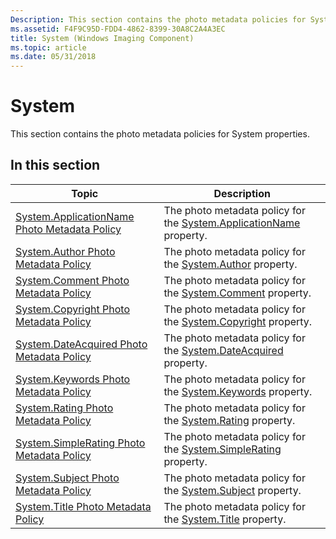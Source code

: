 ```yaml
---
Description: This section contains the photo metadata policies for System properties.
ms.assetid: F4F9C95D-FDD4-4862-8399-30A8C2A4A3EC
title: System (Windows Imaging Component)
ms.topic: article
ms.date: 05/31/2018
---
```


# System

This section contains the photo metadata policies for System properties.

## In this section



| Topic                                                                                                | Description                                                                                                                                   |
|------------------------------------------------------------------------------------------------------|-----------------------------------------------------------------------------------------------------------------------------------------------|
| [System.ApplicationName Photo Metadata Policy](-wic-photoprop-system-applicationname.md)<br/> | The photo metadata policy for the [System.ApplicationName](https://msdn.microsoft.com/library/bb760650(VS.85).aspx) property.<br/> |
| [System.Author Photo Metadata Policy](-wic-photoprop-system-author.md)<br/>                   | The photo metadata policy for the [System.Author](https://msdn.microsoft.com/library/bb760652(VS.85).aspx) property.<br/>          |
| [System.Comment Photo Metadata Policy](-wic-photoprop-system-comment.md)<br/>                 | The photo metadata policy for the [System.Comment](https://msdn.microsoft.com/library/bb760658(VS.85).aspx) property.<br/>         |
| [System.Copyright Photo Metadata Policy](-wic-photoprop-system-copyright.md)<br/>             | The photo metadata policy for the [System.Copyright](https://msdn.microsoft.com/library/bb760671(VS.85).aspx) property.<br/>       |
| [System.DateAcquired Photo Metadata Policy](-wic-photoprop-system-dateacquired.md)<br/>       | The photo metadata policy for the [System.DateAcquired](https://msdn.microsoft.com/library/bb760675(VS.85).aspx) property.<br/>    |
| [System.Keywords Photo Metadata Policy](-wic-photoprop-system-keywords.md)<br/>               | The photo metadata policy for the [System.Keywords](https://msdn.microsoft.com/library/bb787519(VS.85).aspx) property.<br/>        |
| [System.Rating Photo Metadata Policy](-wic-photoprop-system-rating.md)<br/>                   | The photo metadata policy for the [System.Rating](https://msdn.microsoft.com/library/bb787554(VS.85).aspx) property.<br/>          |
| [System.SimpleRating Photo Metadata Policy](-wic-photoprop-system-simplerating.md)<br/>       | The photo metadata policy for the [System.SimpleRating](https://msdn.microsoft.com/library/bb787564(VS.85).aspx) property.<br/>    |
| [System.Subject Photo Metadata Policy](-wic-photoprop-system-subject.md)<br/>                 | The photo metadata policy for the [System.Subject](https://msdn.microsoft.com/library/bb787576(VS.85).aspx) property.<br/>         |
| [System.Title Photo Metadata Policy](-wic-photoprop-system-title.md)<br/>                     | The photo metadata policy for the [System.Title](https://msdn.microsoft.com/library/bb787584(VS.85).aspx) property.<br/>           |



 

 

 




